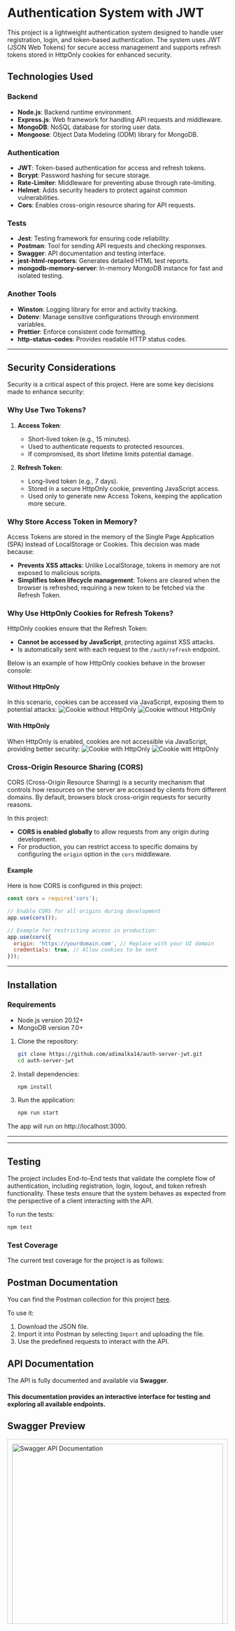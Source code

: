 # Authentication System with JWT

This project is a lightweight authentication system designed to handle user registration, login, and token-based authentication. The system uses JWT (JSON Web Tokens) for secure access management and supports refresh tokens stored in HttpOnly cookies for enhanced security.

## Technologies Used

### Backend
- **Node.js**: Backend runtime environment.
- **Express.js**: Web framework for handling API requests and middleware.
- **MongoDB**: NoSQL database for storing user data.
- **Mongoose**: Object Data Modeling (ODM) library for MongoDB.

### Authentication
- **JWT**: Token-based authentication for access and refresh tokens.
- **Bcrypt**: Password hashing for secure storage.
- **Rate-Limiter**: Middleware for preventing abuse through rate-limiting.
- **Helmet**: Adds security headers to protect against common vulnerabilities.
- **Cors**: Enables cross-origin resource sharing for API requests.

### Tests
- **Jest**: Testing framework for ensuring code reliability.
- **Postman**: Tool for sending API requests and checking responses.
- **Swagger**: API documentation and testing interface.
- **jest-html-reporters**: Generates detailed HTML test reports.
- **mongodb-memory-server**: In-memory MongoDB instance for fast and isolated testing.

### Another Tools
- **Winston**: Logging library for error and activity tracking.
- **Dotenv**: Manage sensitive configurations through environment variables.
- **Prettier**: Enforce consistent code formatting.
- **http-status-codes**: Provides readable HTTP status codes.

---
## Security Considerations

Security is a critical aspect of this project. Here are some key decisions made to enhance security:

### Why Use Two Tokens?
1. **Access Token**:
   - Short-lived token (e.g., 15 minutes).
   - Used to authenticate requests to protected resources.
   - If compromised, its short lifetime limits potential damage.

2. **Refresh Token**:
   - Long-lived token (e.g., 7 days).
   - Stored in a secure HttpOnly cookie, preventing JavaScript access.
   - Used only to generate new Access Tokens, keeping the application more secure.

### Why Store Access Token in Memory?
Access Tokens are stored in the memory of the Single Page Application (SPA) instead of LocalStorage or Cookies. This decision was made because:
- **Prevents XSS attacks**: Unlike LocalStorage, tokens in memory are not exposed to malicious scripts.
- **Simplifies token lifecycle management**: Tokens are cleared when the browser is refreshed, requiring a new token to be fetched via the Refresh Token.

### Why Use HttpOnly Cookies for Refresh Tokens?
HttpOnly cookies ensure that the Refresh Token:
- **Cannot be accessed by JavaScript**, protecting against XSS attacks.
- Is automatically sent with each request to the `/auth/refresh` endpoint.

Below is an example of how HttpOnly cookies behave in the browser console:

#### Without HttpOnly
In this scenario, cookies can be accessed via JavaScript, exposing them to potential attacks:
![Cookie without HttpOnly](docs/images/httpOnly-false.png)
![Cookie without HttpOnly](docs/images/cookie.png)

#### With HttpOnly
When HttpOnly is enabled, cookies are not accessible via JavaScript, providing better security:
![Cookie with HttpOnly](docs/images/httpOnly-true.png)
![Cookie witt HttpOnly](docs/images/httpOnly-cookie.png)

### Cross-Origin Resource Sharing (CORS)
CORS (Cross-Origin Resource Sharing) is a security mechanism that controls how resources on the server are accessed by clients from different domains. By default, browsers block cross-origin requests for security reasons.

In this project:
- **CORS is enabled globally** to allow requests from any origin during development.
- For production, you can restrict access to specific domains by configuring the `origin` option in the `cors` middleware.

#### Example
Here is how CORS is configured in this project:
```javascript
const cors = require('cors');

// Enable CORS for all origins during development
app.use(cors());

// Example for restricting access in production:
app.use(cors({
  origin: 'https://yourdomain.com', // Replace with your UI domain
  credentials: true, // Allow cookies to be sent
}));
```
---

## Installation
### Requirements
- Node.js version 20.12+
- MongoDB version 7.0+
1. Clone the repository:

   ```bash
   git clone https://github.com/adimalka14/auth-server-jwt.git
   cd auth-server-jwt

2. Install dependencies:

   ```bash
   npm install
3. Run the application: 
    ```bash
    npm run start

The app will run on http://localhost:3000.

---
---
## Testing
The project includes End-to-End tests that validate the complete flow of authentication, including registration, login, logout, and token refresh functionality. These tests ensure that the system behaves as expected from the perspective of a client interacting with the API.
  
 To run the tests:

   ```bash
   npm test
```
### Test Coverage
The current test coverage for the project is as follows:

## Postman Documentation

You can find the Postman collection for this project [here](docs/postman/jwtserver.postman_collection.json).

To use it:
1. Download the JSON file.
2. Import it into Postman by selecting `Import` and uploading the file.
3. Use the predefined requests to interact with the API.


## API Documentation

The API is fully documented and available via **Swagger**.  

#### This documentation provides an interactive interface for testing and exploring all available endpoints.
## Swagger Preview

<div style="max-height: 400px; overflow-y: scroll; border: 1px solid #ccc; padding: 10px;">
    <img src="docs/images/api-docs.png" alt="Swagger API Documentation" style="width: 100%;">
</div>